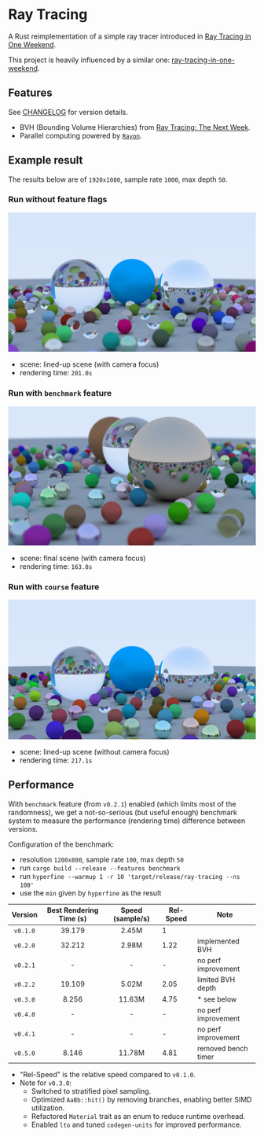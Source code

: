 # Ray Tracing

A Rust reimplementation of a simple ray tracer introduced in [Ray Tracing in One Weekend](https://raytracing.github.io/books/RayTracingInOneWeekend.html).

This project is heavily influenced by a similar one: [ray-tracing-in-one-weekend](https://github.com/fralken/ray-tracing-in-one-weekend).

## Features

See [CHANGELOG](CHANGELOG.md) for version details.

- BVH (Bounding Volume Hierarchies) from [Ray Tracing: The Next Week](https://raytracing.github.io/books/RayTracingTheNextWeek.html).
- Parallel computing powered by [`Rayon`](https://docs.rs/rayon/).

## Example result

The results below are of `1920x1080`, sample rate `1000`, max depth `50`.

### Run without feature flags

![result](/images/result.png)

- scene: lined-up scene (with camera focus)
- rendering time: `201.0s`

### Run with `benchmark` feature

![benchmark](/images/benchmark.png)

- scene: final scene (with camera focus)
- rendering time: `163.8s`

### Run with `course` feature

![course](/images/course.png)

- scene: lined-up scene (without camera focus)
- rendering time: `217.1s`

## Performance

With `benchmark` feature (from `v0.2.1`) enabled (which limits most of the randomness), we get a not-so-serious (but useful enough) benchmark system to measure the performance (rendering time) difference between versions.

Configuration of the benchmark:

- resolution `1200x800`, sample rate `100`, max depth `50`
- run `cargo build --release --features benchmark`
- run `hyperfine --warmup 1 -r 10 'target/release/ray-tracing --ns 100'`
- use the `min` given by `hyperfine` as the result

| Version  | Best Rendering Time (s) | Speed (sample/s) | Rel-Speed | Note                |
| :------: | :---------------------: | :--------------: | --------- | ------------------- |
| `v0.1.0` |         39.179          |      2.45M       | 1         |                     |
| `v0.2.0` |         32.212          |      2.98M       | 1.22      | implemented BVH     |
| `v0.2.1` |           -             |        -         | -         | no perf improvement |
| `v0.2.2` |         19.109          |      5.02M       | 2.05      | limited BVH depth   |
| `v0.3.0` |          8.256          |     11.63M       | 4.75      | \* see below        |
| `v0.4.0` |            -            |        -         | -         | no perf improvement |
| `v0.4.1` |            -            |        -         | -         | no perf improvement |
| `v0.5.0` |          8.146          |     11.78M       | 4.81      | removed bench timer |

- "Rel-Speed" is the relative speed compared to `v0.1.0`.
- Note for `v0.3.0`:
  - Switched to stratified pixel sampling.
  - Optimized `AaBb::hit()` by removing branches, enabling better SIMD utilization.
  - Refactored `Material` trait as an enum to reduce runtime overhead.
  - Enabled `lto` and tuned `codegen-units` for improved performance.
